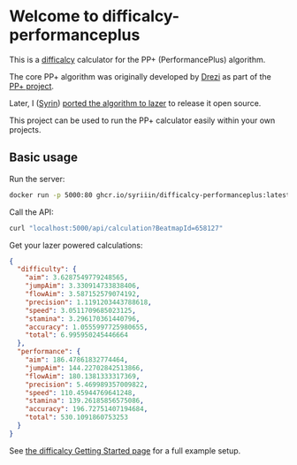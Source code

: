 # Welcome to difficalcy-performanceplus

This is a [difficalcy](https://github.com/Syriiin/difficalcy) calculator for the PP+ (PerformancePlus) algorithm.

The core PP+ algorithm was originally developed by [Drezi](https://osu.ppy.sh/users/3936645) as part of the [PP+ project](https://syrin.me/pp+/).

Later, I ([Syrin](https://osu.ppy.sh/users/5701575)) [ported the algorithm to lazer](https://github.com/Syriiin/osu/tree/performanceplus) to release it open source.

This project can be used to run the PP+ calculator easily within your own projects.

## Basic usage

Run the server:

```sh
docker run -p 5000:80 ghcr.io/syriiin/difficalcy-performanceplus:latest
```

Call the API:

```sh
curl "localhost:5000/api/calculation?BeatmapId=658127"
```

Get your lazer powered calculations:

```json
{
  "difficulty": {
    "aim": 3.6287549779248565,
    "jumpAim": 3.330914733838406,
    "flowAim": 3.587152579074192,
    "precision": 1.1191203443788618,
    "speed": 3.0511709685023125,
    "stamina": 3.296170361440796,
    "accuracy": 1.0555997725980655,
    "total": 6.995950245446664
  },
  "performance": {
    "aim": 186.47861832774464,
    "jumpAim": 144.22702842513866,
    "flowAim": 180.1381333317369,
    "precision": 5.469989357009822,
    "speed": 110.45944769641248,
    "stamina": 139.26185856575086,
    "accuracy": 196.72751407194684,
    "total": 530.1091860753253
  }
}
```

See [the difficalcy Getting Started page](https://Syriiin.github.io/difficalcy/getting-started.md) for a full example setup.
